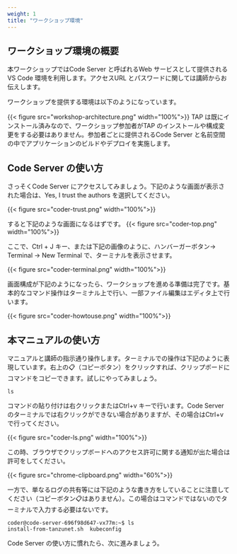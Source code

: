 ```yaml
---
weight: 1
title: "ワークショップ環境"
---
```


## ワークショップ環境の概要

本ワークショップではCode Server と呼ばれるWeb サービスとして提供されるVS Code 環境を利用します。アクセスURL とパスワードに関しては講師からお伝えします。

ワークショップを提供する環境は以下のようになっています。

{{< figure src="workshop-architecture.png" width="100%">}}
TAP は既にインストール済みなので、ワークショップ参加者がTAP のインストールや構成変更をする必要はありません。参加者ごとに提供されるCode Server と名前空間の中でアプリケーションのビルドやデプロイを実施します。

## Code Server の使い方
さっそくCode Server にアクセスしてみましょう。下記のような画面が表示された場合は、Yes, I trust the authors を選択してください。

{{< figure src="coder-trust.png" width="100%">}}

すると下記のような画面になるはずです。
{{< figure src="coder-top.png" width="100%">}}

ここで、Ctrl + J キー、または下記の画像のように、ハンバーガーボタン→ Terminal → New Terminal で、ターミナルを表示させます。

{{< figure src="coder-terminal.png" width="100%">}}

画面構成が下記のようになったら、ワークショップを進める準備は完了です。基本的なコマンド操作はターミナル上で行い、一部ファイル編集はエディタ上で行います。

{{< figure src="coder-howtouse.png" width="100%">}}

## 本マニュアルの使い方
マニュアルと講師の指示通り操作します。ターミナルでの操作は下記のように表現しています。右上の📋（コピーボタン）をクリックすれば、クリップボードにコマンドをコピーできます。試しにやってみましょう。

```shell
ls
```

コマンドの貼り付けは右クリックまたはCtrl+v キーで行います。Code Server のターミナルでは右クリックができない場合がありますが、その場合はCtrl+v で行ってください。

{{< figure src="coder-ls.png" width="100%">}}

この時、ブラウザでクリップボードへのアクセス許可に関する通知が出た場合は許可をしてください。

{{< figure src="chrome-clipboard.png" width="60%">}}

一方で、単なるログの共有等には下記のような書き方をしていることに注意してください（コピーボタン📋はありません）。この場合はコマンドではないのでターミナルで入力する必要はないです。

```
coder@code-server-696f98d647-vx77m:~$ ls
install-from-tanzunet.sh  kubeconfig
```

Code Server の使い方に慣れたら、次に進みましょう。